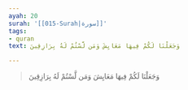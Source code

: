 ```yaml
---
ayah: 20
surah: '[[015-Surah|سورة]]'
tags:
- quran
text: وَجَعَلْنَا لَكُمْ فِيهَا مَعَايِشَ وَمَن لَّسْتُمْ لَهُ بِرَازِقِينَ

---
```

> وَجَعَلْنَا لَكُمْ فِيهَا مَعَايِشَ وَمَن لَّسْتُمْ لَهُ بِرَازِقِينَ
